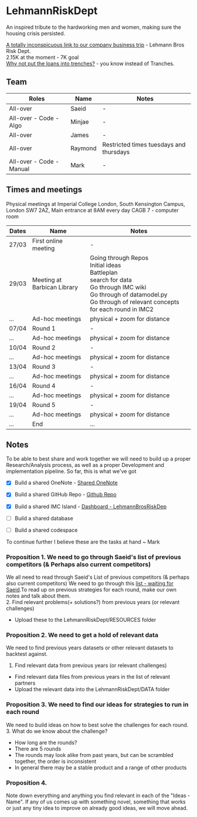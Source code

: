 # LehmannRiskDept
An inspired tribute to the hardworking men and women, making sure the housing crisis persisted.

[A totally inconspicuous link to our company business trip](https://prosperity.imc.com/dashboard) - Lehmann Bros Risk Dept.\
2.15K at the moment - 7K goal \
[Why not put the loans into trenches?](https://1drv.ms/o/s!AgNEZJcB63U7hvoeLgN6gnu_aKbdrg?e=ZxdFYK) - you know instead of Tranches.

## Team
| Roles | Name | Notes | 
| - | - | - |  
| All-over | Saeid | - | 
| All-over - Code - Algo | Minjae | - | 
| All-over | James | - | 
| All-over | Raymond | Restricted times tuesdays and thursdays | 
| All-over - Code - Manual | Mark | - | 

## Times and meetings
Physical meetings at Imperial College London, South Kensington Campus, London SW7 2AZ, Main entrance at 8AM every day
CAGB 7 - computer room

| Dates | Name | Notes | 
| - | - | - |  
| 27/03 | First online meeting | - | 
| 29/03 | Meeting at Barbican Library | Going through Repos <br> Initial ideas <br> Battleplan <br> search for data <br> Go through IMC wiki <br> Go through of datamodel.py <br> Go through of relevant concepts for each round in IMC2 | 
| ... | Ad-hoc meetings | physical + zoom for distance | 
| 07/04 | Round 1 | - | 
| ... | Ad-hoc meetings | physical + zoom for distance | 
| 10/04 | Round 2 | - |
| ... | Ad-hoc meetings | physical + zoom for distance | 
| 13/04 | Round 3 | - |
| ... | Ad-hoc meetings | physical + zoom for distance | 
| 16/04 | Round 4 | - |
| ... | Ad-hoc meetings | physical + zoom for distance | 
| 19/04 | Round 5 | - |
| ... | Ad-hoc meetings | physical + zoom for distance | 
| ... | End | ... | 

## Notes
To be able to best share and work together we will need to build up a proper Research/Analysis process, as well as a proper Development and implementation pipeline. So far, this is what we've got
  - [x] Build a shared OneNote - [Shared OneNote](https://1drv.ms/o/s!AgNEZJcB63U7hvoeLgN6gnu_aKbdrg?e=ZxdFYK)
  - [x] Build a shared GitHub Repo - [Github Repo](https://github.com/COPtoLON/LehmannRiskDept)
  - [x] Build a shared IMC Island - [Dashboard - LehmannBrosRiskDep](https://prosperity.imc.com/dashboard)
  - [ ] Build a shared database
  - [ ] Build a shared codespace


To continue further I believe these are the tasks at hand ~ Mark

### Proposition 1. We need to go through Saeid's list of previous competitors (& Perhaps also current competitors)
We all need to read through Saeid's List of previous competitors (& perhaps also current competitors)
We need to go through this [list - waiting for Saeid]().To read up on previous strategies for each round, make our own notes and talk about them. \
2. Find relevant problems(+ solutions?) from previous years (or relevant challenges)
  - Upload these to the LehmannRiskDept/RESOURCES folder 

### Proposition 2. We need to get a hold of relevant data
We need to find previous years datasets or other relevant datasets to backtest against.
1. Find relevant data from previous years (or relevant challenges)
  - Find relevant data files from previous years in the list of relevant partners
  - Upload the relevant data into the LehmannRiskDept/DATA folder 

### Proposition 3. We need to find our ideas for strategies to run in each round
We need to build ideas on how to best solve the challenges for each round.
3. What do we know about the challenge?
  - How long are the rounds?
  - There are 5 rounds
  - The rounds may look alike from past years, but can be scrambled together, the order is inconsistent
  - In general there may be a stable product and a range of other products

### Proposition 4. 
Note down everything and anything you find relevant in each of the "Ideas - Name".
If any of us comes up with something novel, something that works or just any tiny idea to improve on already good ideas, we will move ahead.





